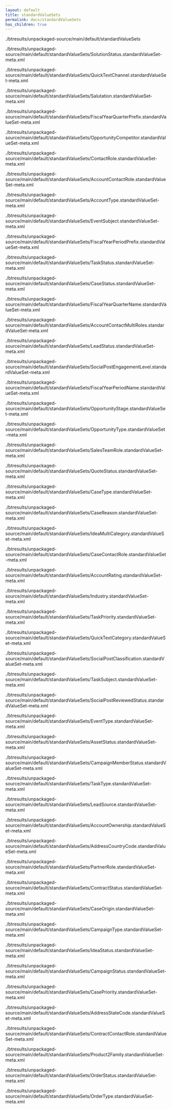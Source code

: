 ```yaml
---
layout: default
title: standardValueSets
permalink: docs/standardValueSets
has_children: true
---
```




./btresults/unpackaged-source/main/default/standardValueSets

./btresults/unpackaged-source/main/default/standardValueSets/SolutionStatus.standardValueSet-meta.xml

./btresults/unpackaged-source/main/default/standardValueSets/QuickTextChannel.standardValueSet-meta.xml

./btresults/unpackaged-source/main/default/standardValueSets/Salutation.standardValueSet-meta.xml

./btresults/unpackaged-source/main/default/standardValueSets/FiscalYearQuarterPrefix.standardValueSet-meta.xml

./btresults/unpackaged-source/main/default/standardValueSets/OpportunityCompetitor.standardValueSet-meta.xml

./btresults/unpackaged-source/main/default/standardValueSets/ContactRole.standardValueSet-meta.xml

./btresults/unpackaged-source/main/default/standardValueSets/AccountContactRole.standardValueSet-meta.xml

./btresults/unpackaged-source/main/default/standardValueSets/AccountType.standardValueSet-meta.xml

./btresults/unpackaged-source/main/default/standardValueSets/EventSubject.standardValueSet-meta.xml

./btresults/unpackaged-source/main/default/standardValueSets/FiscalYearPeriodPrefix.standardValueSet-meta.xml

./btresults/unpackaged-source/main/default/standardValueSets/TaskStatus.standardValueSet-meta.xml

./btresults/unpackaged-source/main/default/standardValueSets/CaseStatus.standardValueSet-meta.xml

./btresults/unpackaged-source/main/default/standardValueSets/FiscalYearQuarterName.standardValueSet-meta.xml

./btresults/unpackaged-source/main/default/standardValueSets/AccountContactMultiRoles.standardValueSet-meta.xml

./btresults/unpackaged-source/main/default/standardValueSets/LeadStatus.standardValueSet-meta.xml

./btresults/unpackaged-source/main/default/standardValueSets/SocialPostEngagementLevel.standardValueSet-meta.xml

./btresults/unpackaged-source/main/default/standardValueSets/FiscalYearPeriodName.standardValueSet-meta.xml

./btresults/unpackaged-source/main/default/standardValueSets/OpportunityStage.standardValueSet-meta.xml

./btresults/unpackaged-source/main/default/standardValueSets/OpportunityType.standardValueSet-meta.xml

./btresults/unpackaged-source/main/default/standardValueSets/SalesTeamRole.standardValueSet-meta.xml

./btresults/unpackaged-source/main/default/standardValueSets/QuoteStatus.standardValueSet-meta.xml

./btresults/unpackaged-source/main/default/standardValueSets/CaseType.standardValueSet-meta.xml

./btresults/unpackaged-source/main/default/standardValueSets/CaseReason.standardValueSet-meta.xml

./btresults/unpackaged-source/main/default/standardValueSets/IdeaMultiCategory.standardValueSet-meta.xml

./btresults/unpackaged-source/main/default/standardValueSets/CaseContactRole.standardValueSet-meta.xml

./btresults/unpackaged-source/main/default/standardValueSets/AccountRating.standardValueSet-meta.xml

./btresults/unpackaged-source/main/default/standardValueSets/Industry.standardValueSet-meta.xml

./btresults/unpackaged-source/main/default/standardValueSets/TaskPriority.standardValueSet-meta.xml

./btresults/unpackaged-source/main/default/standardValueSets/QuickTextCategory.standardValueSet-meta.xml

./btresults/unpackaged-source/main/default/standardValueSets/SocialPostClassification.standardValueSet-meta.xml

./btresults/unpackaged-source/main/default/standardValueSets/TaskSubject.standardValueSet-meta.xml

./btresults/unpackaged-source/main/default/standardValueSets/SocialPostReviewedStatus.standardValueSet-meta.xml

./btresults/unpackaged-source/main/default/standardValueSets/EventType.standardValueSet-meta.xml

./btresults/unpackaged-source/main/default/standardValueSets/AssetStatus.standardValueSet-meta.xml

./btresults/unpackaged-source/main/default/standardValueSets/CampaignMemberStatus.standardValueSet-meta.xml

./btresults/unpackaged-source/main/default/standardValueSets/TaskType.standardValueSet-meta.xml

./btresults/unpackaged-source/main/default/standardValueSets/LeadSource.standardValueSet-meta.xml

./btresults/unpackaged-source/main/default/standardValueSets/AccountOwnership.standardValueSet-meta.xml

./btresults/unpackaged-source/main/default/standardValueSets/AddressCountryCode.standardValueSet-meta.xml

./btresults/unpackaged-source/main/default/standardValueSets/PartnerRole.standardValueSet-meta.xml

./btresults/unpackaged-source/main/default/standardValueSets/ContractStatus.standardValueSet-meta.xml

./btresults/unpackaged-source/main/default/standardValueSets/CaseOrigin.standardValueSet-meta.xml

./btresults/unpackaged-source/main/default/standardValueSets/CampaignType.standardValueSet-meta.xml

./btresults/unpackaged-source/main/default/standardValueSets/IdeaStatus.standardValueSet-meta.xml

./btresults/unpackaged-source/main/default/standardValueSets/CampaignStatus.standardValueSet-meta.xml

./btresults/unpackaged-source/main/default/standardValueSets/CasePriority.standardValueSet-meta.xml

./btresults/unpackaged-source/main/default/standardValueSets/AddressStateCode.standardValueSet-meta.xml

./btresults/unpackaged-source/main/default/standardValueSets/ContractContactRole.standardValueSet-meta.xml

./btresults/unpackaged-source/main/default/standardValueSets/Product2Family.standardValueSet-meta.xml

./btresults/unpackaged-source/main/default/standardValueSets/OrderStatus.standardValueSet-meta.xml

./btresults/unpackaged-source/main/default/standardValueSets/OrderType.standardValueSet-meta.xml

